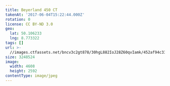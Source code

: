 ```yaml
---
title: Beyerland 450 CT
takenAt: '2017-06-04T15:22:44.000Z'
rotation: 0
license: CC BY-ND 3.0
geo:
  lat: 50.106233
  lng: 8.773322
tags: []
url: >-
  //images.ctfassets.net/bncv3c2gt878/30hgL882IoJ28Z60qvIamk/452af94c33af428215d01b9a82cade90/beyerland-450-ct_34707983580_o
size: 3248524
image:
  width: 4608
  height: 2592
contentType: image/jpeg
---
```


